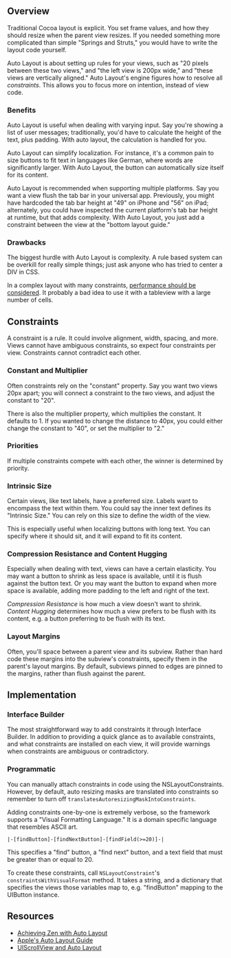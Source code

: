 ## Overview

Traditional Cocoa layout is explicit. You set frame values, and how they should resize when the parent view resizes. If you needed something more complicated than simple "Springs and Struts," you would have to write the layout code yourself.

Auto Layout is about setting up rules for your views, such as "20 pixels between these two views," and "the left view is 200px wide," and "these views are vertically aligned." Auto Layout's engine figures how to resolve all *constraints*. This allows you to focus more on intention, instead of view code.

### Benefits

Auto Layout is useful when dealing with varying input. Say you're showing a list of user messages; traditionally, you'd have to calculate the height of the text, plus padding. With auto layout, the calculation is handled for you.

Auto Layout can simplify localization. For instance, it's a common pain to size buttons to fit text in languages like German, where words are significantly larger. With Auto Layout, the button can automatically size itself for its content.

Auto Layout is recommended when supporting multiple platforms. Say you want a view flush the tab bar in your universal app. Previously, you might have hardcoded the tab bar height at "49" on iPhone and "56" on iPad; alternately, you could have inspected the current platform's tab bar height at runtime, but that adds complexity. With Auto Layout, you just add a constraint between the view at the "bottom layout guide."

### Drawbacks

The biggest hurdle with Auto Layout is complexity. A rule based system can be overkill for really simple things; just ask anyone who has tried to center a DIV in CSS.

In a complex layout with many constraints, [performance should be considered](http://floriankugler.com/blog/2013/4/21/auto-layout-performance-on-ios). It probably a bad idea to use it with a tableview with a large number of cells.

## Constraints

A constraint is a rule. It could involve alignment, width, spacing, and more. Views cannot have ambiguous constraints, so expect four constraints per view. Constraints cannot contradict each other.

### Constant and Multiplier

Often constraints rely on the "constant" property. Say you want two views 20px apart; you will connect a constraint to the two views, and adjust the constant to "20".

There is also the multiplier property, which multiplies the constant. It defaults to 1. If you wanted to change the distance to 40px, you could either change the constant to "40", or set the multiplier to "2."

### Priorities

If multiple constraints compete with each other, the winner is determined by priority.

### Intrinsic Size

Certain views, like text labels, have a preferred size. Labels want to encompass the text within them. You could say the inner text defines its "Intrinsic Size." You can rely on this size to define the width of the view.

This is especially useful when localizing buttons with long text. You can specify where it should sit, and it will expand to fit its content.

### Compression Resistance and Content Hugging

Especially when dealing with text, views can have a certain elasticity. You may want a button to shrink as less space is available, until it is flush against the button text. Or you may want the button to expand when more space is available, adding more padding to the left and right of the text.

*Compression Resistance* is how much a view doesn't want to shrink. *Content Hugging* determines how much a view prefers to be flush with its content, e.g. a button preferring to be flush with its text.

### Layout Margins

Often, you'll space between a parent view and its subview. Rather than hard code these margins into the subview's constraints, specify them in the parent's layout margins. By default, subviews pinned to edges are pinned to the margins, rather than flush against the parent.

## Implementation

### Interface Builder

The most straightforward way to add constraints it through Interface Builder. In addition to providing a quick glance as to available constraints, and what constraints are installed on each view, it will provide warnings when constraints are ambiguous or contradictory.

### Programmatic

You can manually attach constraints in code using the NSLayoutConstraints. However, by default, auto resizing masks are translated into constraints so remember to turn off `translatesAutoresizingMaskIntoConstraints`.

Adding constraints one-by-one is extremely verbose, so the framework supports a "Visual Formatting Language." It is a domain specific language that resembles ASCII art. 

```
|-[findButton]-[findNextButton]-[findField(>=20)]-|
```

This specifies a "find" button, a "find next" button, and a text field that must be greater than or equal to 20.

To create these constraints, call `NSLayoutConstraint`'s `constraintsWithVisualFormat` method. It takes a string, and a dictionary that specifies the views those variables map to, e.g. "findButton" mapping to the UIButton instance.

## Resources

* [Achieving Zen with Auto Layout](http://vimeopro.com/360conferences/360idev-2013/video/75232527)
* [Apple's Auto Layout Guide](https://developer.apple.com/library/ios/documentation/userexperience/conceptual/AutolayoutPG/Introduction/Introduction.html)
* [UIScrollView and Auto Layout](https://developer.apple.com/library/ios/technotes/tn2154/_index.html)